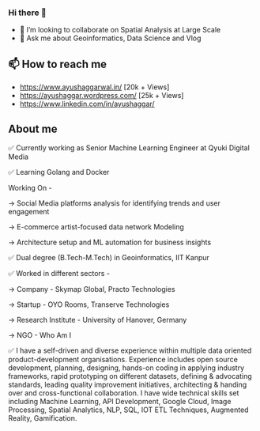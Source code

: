 ### Hi there 👋
- 👯 I’m looking to collaborate on Spatial Analysis at Large Scale
- 💬 Ask me about Geoinformatics, Data Science and Vlog

## 📫 How to reach me
- https://www.ayushaggarwal.in/ [20k + Views]
- https://ayushaggar.wordpress.com/ [25k + Views]
- https://www.linkedin.com/in/ayushaggar/

## About me

✅ Currently working as Senior Machine Learning Engineer at Qyuki Digital Media

✅ Learning Golang and Docker

Working On -

-> Social Media platforms analysis for identifying trends and user engagement

-> E-commerce artist-focused data network Modeling

-> Architecture setup and ML automation for business insights

✅ Dual degree (B.Tech-M.Tech) in Geoinformatics, IIT Kanpur

✅ Worked in different sectors -

-> Company - Skymap Global, Practo Technologies

-> Startup - OYO Rooms, Transerve Technologies

-> Research Institute - University of Hanover, Germany

-> NGO - Who Am I

✅ I have a self-driven and diverse experience within multiple data oriented product-development organisations. Experience includes open source development, planning, designing, hands-on coding in applying industry frameworks, rapid prototyping on different datasets, defining & advocating standards, leading quality improvement initiatives, architecting & handing over and cross-functional collaboration. I have wide technical skills set including Machine Learning, API Development, Google Cloud, Image Processing, Spatial Analytics, NLP, SQL, IOT ETL Techniques, Augmented Reality, Gamification.

<!--
**ayushaggar/ayushaggar** is a ✨ _special_ ✨ repository because its `README.md` (this file) appears on your GitHub profile.

Here are some ideas to get you started:

- 🔭 I’m currently working on ...
- 🌱 I’m currently learning ...
- 👯 I’m looking to collaborate on ...
- 🤔 I’m looking for help with ...
- 💬 Ask me about ...
- 📫 How to reach me: ...
- 😄 Pronouns: ...
- ⚡ Fun fact: ...
-->
